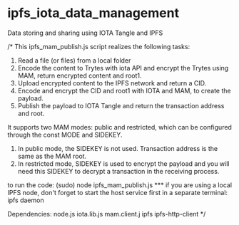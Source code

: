 # ipfs_iota_data_management
Data storing and sharing using IOTA Tangle and IPFS

/*
This ipfs_mam_publish.js script realizes the following tasks:
1) Read a file (or files) from a local folder
2) Encode the content to Trytes with iota API and encrypt the Trytes using MAM, return encrypted content and root1.
3) Upload encrypted content to the IPFS network and return a CID.
4) Encode and encrypt the CID and root1 with IOTA and MAM, to create the payload.
5) Publish the payload to IOTA Tangle and return the transaction address and root.

It supports two MAM modes: public and restricted, which can be configured through the const MODE and SIDEKEY.
1)  In public mode, the SIDEKEY is not used. Transaction address is the same as the MAM root.
2)  In restricted mode, SIDEKEY is used to encrypt the payload and you will need this SIDEKEY to decrypt a transaction in the receiving process.

to run the code: (sudo) node ipfs_mam_publish.js
*** if you are using a local IPFS node, don't forget to start the host service first in a separate terminal: ipfs daemon 

Dependencies:
node.js
iota.lib.js
mam.client.j
ipfs
ipfs-http-client
*/
